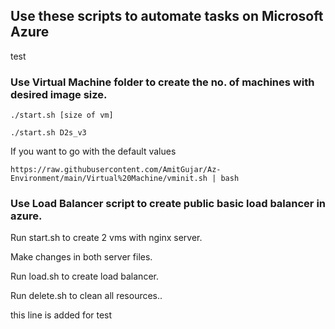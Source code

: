 ## Use these scripts to automate tasks on Microsoft Azure
test

### Use Virtual Machine folder to create the no. of machines with desired image size.

```
./start.sh [size of vm] 

./start.sh D2s_v3
```
If you want to go with the default values 
```
https://raw.githubusercontent.com/AmitGujar/Az-Environment/main/Virtual%20Machine/vminit.sh | bash
```

### Use Load Balancer script to create public basic load balancer in azure.

Run start.sh to create 2 vms with nginx server.

Make changes in both server files.

Run load.sh to create load balancer.

Run delete.sh to clean all resources..

this line is added for test
